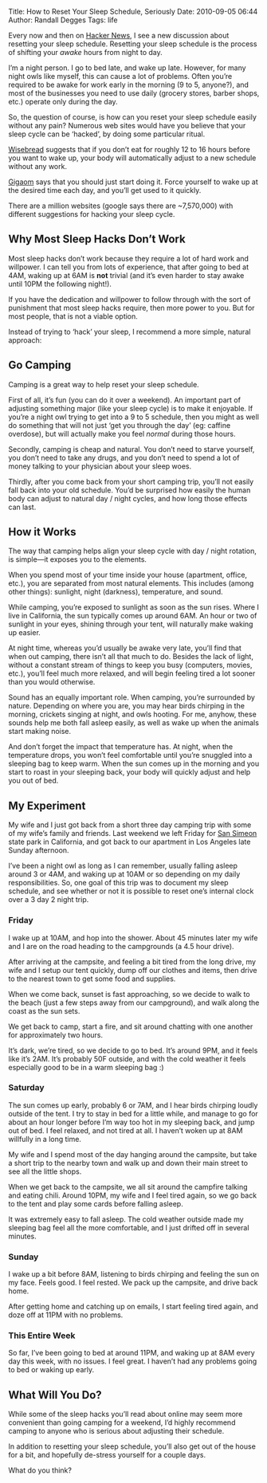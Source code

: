 Title: How to Reset Your Sleep Schedule, Seriously
Date: 2010-09-05 06:44
Author: Randall Degges
Tags: life


Every now and then on [Hacker News][], I see a new discussion about resetting
your sleep schedule. Resetting your sleep schedule is the process of shifting
your *awake* hours from night to day.

I’m a night person. I go to bed late, and wake up late. However, for many night
owls like myself, this can cause a lot of problems. Often you’re required to be
awake for work early in the morning (9 to 5, anyone?), and most of the
businesses you need to use daily (grocery stores, barber shops, etc.) operate
only during the day.

So, the question of course, is how can you reset your sleep schedule easily
without any pain? Numerous web sites would have you believe that your sleep
cycle can be ‘hacked’, by doing some particular ritual.

[Wisebread][] suggests that if you don’t eat for roughly 12 to 16 hours before
you want to wake up, your body will automatically adjust to a new schedule
without any work.

[Gigaom][] says that you should just start doing it. Force yourself to wake up
at the desired time each day, and you’ll get used to it quickly.

There are a million websites (google says there are \~7,570,000) with different
suggestions for hacking your sleep cycle.

## Why Most Sleep Hacks Don’t Work

Most sleep hacks don’t work because they require a lot of hard work and
willpower. I can tell you from lots of experience, that after going to bed at
4AM, waking up at 6AM is **not** trivial (and it’s even harder to stay awake
until 10PM the following night!).

If you have the dedication and willpower to follow through with the sort of
punishment that most sleep hacks require, then more power to you. But for most
people, that is not a viable option.

Instead of trying to ‘hack’ your sleep, I recommend a more simple, natural
approach:

## Go Camping

Camping is a great way to help reset your sleep schedule.

First of all, it’s fun (you can do it over a weekend). An important part of
adjusting something major (like your sleep cycle) is to make it enjoyable. If
you’re a night owl trying to get into a 9 to 5 schedule, then you might as well
do something that will not just ‘get you through the day’ (eg: caffine
overdose), but will actually make you feel *normal* during those hours.

Secondly, camping is cheap and natural. You don’t need to starve yourself, you
don’t need to take any drugs, and you don’t need to spend a lot of money talking
to your physician about your sleep woes.

Thirdly, after you come back from your short camping trip, you’ll not easily
fall back into your old schedule. You’d be surprised how easily the human body
can adjust to natural day / night cycles, and how long those effects can last.

## How it Works

The way that camping helps align your sleep cycle with day / night rotation, is
simple—it exposes you to the elements.

When you spend most of your time inside your house (apartment, office, etc.),
you are separated from most natural elements. This includes (among other
things): sunlight, night (darkness), temperature, and sound.

While camping, you’re exposed to sunlight as soon as the sun rises. Where I live
in California, the sun typically comes up around 6AM. An hour or two of sunlight
in your eyes, shining through your tent, will naturally make waking up easier.

At night time, whereas you’d usually be awake very late, you’ll find that when
out camping, there isn’t all that much to do. Besides the lack of light, without
a constant stream of things to keep you busy (computers, movies, etc.), you’ll
feel much more relaxed, and will begin feeling tired a lot sooner than you would
otherwise.

Sound has an equally important role. When camping, you’re surrounded by nature.
Depending on where you are, you may hear birds chirping in the morning, crickets
singing at night, and owls hooting. For me, anyhow, these sounds help me both
fall asleep easily, as well as wake up when the animals start making noise.

And don’t forget the impact that temperature has. At night, when the temperature
drops, you won’t feel comfortable until you’re snuggled into a sleeping bag to
keep warm. When the sun comes up in the morning and you start to roast in your
sleeping back, your body will quickly adjust and help you out of bed.

## My Experiment

My wife and I just got back from a short three day camping trip with some of my
wife’s family and friends. Last weekend we left Friday for [San Simeon][] state
park in California, and got back to our apartment in Los Angeles late Sunday
afternoon.

I’ve been a night owl as long as I can remember, usually falling asleep around 3
or 4AM, and waking up at 10AM or so depending on my daily responsibilities. So,
one goal of this trip was to document my sleep schedule, and see whether or not
it is possible to reset one’s internal clock over a 3 day 2 night trip.

### Friday

I wake up at 10AM, and hop into the shower. About 45 minutes later my wife and I
are on the road heading to the campgrounds (a 4.5 hour drive).

After arriving at the campsite, and feeling a bit tired from the long drive, my
wife and I setup our tent quickly, dump off our clothes and items, then drive to
the nearest town to get some food and supplies.

When we come back, sunset is fast approaching, so we decide to walk to the beach
(just a few steps away from our campground), and walk along the coast as the sun
sets.

We get back to camp, start a fire, and sit around chatting with one another for
approximately two hours.

It’s dark, we’re tired, so we decide to go to bed. It’s around 9PM, and it feels
like it’s 2AM. It’s probably 50F outside, and with the cold weather it feels
especially good to be in a warm sleeping bag :)

### Saturday

The sun comes up early, probably 6 or 7AM, and I hear birds chirping loudly
outside of the tent. I try to stay in bed for a little while, and manage to go
for about an hour longer before I’m way too hot in my sleeping back, and jump
out of bed. I feel relaxed, and not tired at all. I haven’t woken up at 8AM
willfully in a long time.

My wife and I spend most of the day hanging around the campsite, but take a
short trip to the nearby town and walk up and down their main street to see all
the little shops.

When we get back to the campsite, we all sit around the campfire talking and
eating chili. Around 10PM, my wife and I feel tired again, so we go back to the
tent and play some cards before falling asleep.

It was extremely easy to fall asleep. The cold weather outside made my sleeping
bag feel all the more comfortable, and I just drifted off in several minutes.

### Sunday

I wake up a bit before 8AM, listening to birds chirping and feeling the sun on
my face. Feels good. I feel rested. We pack up the campsite, and drive back
home.

After getting home and catching up on emails, I start feeling tired again, and
doze off at 11PM with no problems.

### This Entire Week

So far, I’ve been going to bed at around 11PM, and waking up at 8AM every day
this week, with no issues. I feel great. I haven’t had any problems going to bed
or waking up early.

## What Will You Do?

While some of the sleep hacks you’ll read about online may seem more convenient
than going camping for a weekend, I’d highly recommend camping to anyone who is
serious about adjusting their schedule.

In addition to resetting your sleep schedule, you’ll also get out of the house
for a bit, and hopefully de-stress yourself for a couple days.

What do you think?

  [Hacker News]: http://news.ycombinator.com/
  [Wisebread]: http://www.wisebread.com/how-to-naturally-reset-your-sleep-cycle-overnight/
  [Gigaom]: http://gigaom.com/collaboration/how-to-reset-your-body-clock/
  [San Simeon]: http://www.parks.ca.gov/?page_id=590
